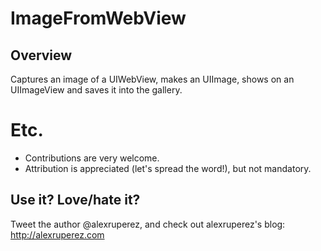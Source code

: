 
# ImageFromWebView


## Overview

Captures an image of a UIWebView, makes an UIImage, shows on an UIImageView and saves it into the gallery.

# Etc.

* Contributions are very welcome.
* Attribution is appreciated (let's spread the word!), but not mandatory.

## Use it? Love/hate it?

Tweet the author @alexruperez, and check out alexruperez's blog: http://alexruperez.com
